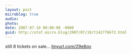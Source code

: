 ```yaml
---
layout: post
microblog: true
audio: 
photo: 
date: 2007-07-10 00:00:00 -0000
guid: http://xtof.micro.blog/2007/07/10/t142776672.html
---
```

still 8 tickets on sale...  [tinyurl.com/29e8qv](http://tinyurl.com/29e8qv)
